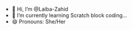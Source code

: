 - 👋 Hi, I’m @Laiba-Zahid
- 🌱 I’m currently learning Scratch block coding...
- 😄 Pronouns: She/Her

<!---
Laiba-Zahid-Malik/Laiba-Zahid-Malik is a ✨ special ✨ repository because its `README.md` (this file) appears on your GitHub profile.
You can click the Preview link to take a look at your changes.
--->
